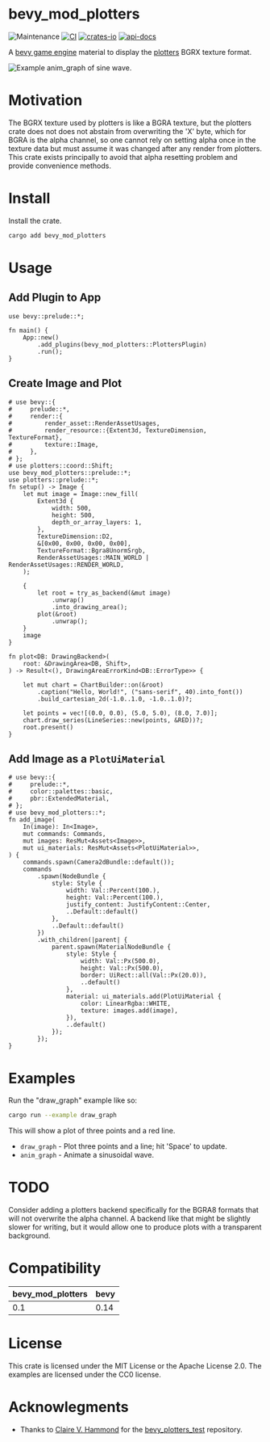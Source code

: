 # bevy_mod_plotters
![Maintenance](https://img.shields.io/badge/maintenance-actively--developed-brightgreen.svg)
[![CI](https://github.com/shanecelis/bevy_mod_plotters/actions/workflows/rust.yml/badge.svg)](https://github.com/shanecelis/bevy_mod_plotters/actions)
  [![crates-io](https://img.shields.io/crates/v/bevy_mod_plotters.svg)](https://crates.io/crates/bevy_mod_plotters)
  [![api-docs](https://docs.rs/bevy_mod_plotters/badge.svg)](https://docs.rs/bevy_mod_plotters)

A [bevy game engine](https://bevyengine.org) material to display the [plotters](https://github.com/plotters-rs/plotters) BGRX texture format.

![Example anim_graph of sine wave.](https://github.com/user-attachments/assets/4c953a1b-a95a-4b72-8d18-efdeab4b79b9)

# Motivation

The BGRX texture used by plotters is like a BGRA texture, but the plotters crate
does not does not abstain from overwriting the 'X' byte, which for BGRA is the
alpha channel, so one cannot rely on setting alpha once in the texture data but
must assume it was changed after any render from plotters. This crate exists
principally to avoid that alpha resetting problem and provide convenience
methods.

# Install

Install the crate.

```sh
cargo add bevy_mod_plotters
```

# Usage

## Add Plugin to App

```rust,no_run
use bevy::prelude::*;

fn main() {
    App::new()
        .add_plugins(bevy_mod_plotters::PlottersPlugin)
        .run();
}
```

## Create Image and Plot

``` rust,no_run
# use bevy::{
#     prelude::*,
#     render::{
#         render_asset::RenderAssetUsages,
#         render_resource::{Extent3d, TextureDimension, TextureFormat},
#         texture::Image,
#     },
# };
# use plotters::coord::Shift;
use bevy_mod_plotters::prelude::*;
use plotters::prelude::*;
fn setup() -> Image {
    let mut image = Image::new_fill(
        Extent3d {
            width: 500,
            height: 500,
            depth_or_array_layers: 1,
        },
        TextureDimension::D2,
        &[0x00, 0x00, 0x00, 0x00],
        TextureFormat::Bgra8UnormSrgb,
        RenderAssetUsages::MAIN_WORLD | RenderAssetUsages::RENDER_WORLD,
    );
    
    {
        let root = try_as_backend(&mut image)
            .unwrap()
            .into_drawing_area();
        plot(&root)
            .unwrap();
    }
    image
}

fn plot<DB: DrawingBackend>(
    root: &DrawingArea<DB, Shift>,
) -> Result<(), DrawingAreaErrorKind<DB::ErrorType>> {

    let mut chart = ChartBuilder::on(&root)
        .caption("Hello, World!", ("sans-serif", 40).into_font())
        .build_cartesian_2d(-1.0..1.0, -1.0..1.0)?;

    let points = vec![(0.0, 0.0), (5.0, 5.0), (8.0, 7.0)];
    chart.draw_series(LineSeries::new(points, &RED))?;
    root.present()
}
```

## Add Image as a `PlotUiMaterial`

```rust,compile
# use bevy::{
#     prelude::*,
#     color::palettes::basic,
#     pbr::ExtendedMaterial,
# };
# use bevy_mod_plotters::*;
fn add_image(
    In(image): In<Image>,
    mut commands: Commands,
    mut images: ResMut<Assets<Image>>,
    mut ui_materials: ResMut<Assets<PlotUiMaterial>>,
) {
    commands.spawn(Camera2dBundle::default());
    commands
        .spawn(NodeBundle {
            style: Style {
                width: Val::Percent(100.),
                height: Val::Percent(100.),
                justify_content: JustifyContent::Center,
                ..Default::default()
            },
            ..Default::default()
        })
        .with_children(|parent| {
            parent.spawn(MaterialNodeBundle {
                style: Style {
                    width: Val::Px(500.0),
                    height: Val::Px(500.0),
                    border: UiRect::all(Val::Px(20.0)),
                    ..default()
                },
                material: ui_materials.add(PlotUiMaterial {
                    color: LinearRgba::WHITE,
                    texture: images.add(image),
                }),
                ..default()
            });
        });
}
```

# Examples

Run the "draw_graph" example like so:

```sh
cargo run --example draw_graph
```

This will show a plot of three points and a red line.

* `draw_graph` - Plot three points and a line; hit 'Space' to update.
* `anim_graph` - Animate a sinusoidal wave.

# TODO

Consider adding a plotters backend specifically for the BGRA8 formats that will
not overwrite the alpha channel. A backend like that might be slightly slower for writing, but it would allow one to produce plots with a transparent background.

# Compatibility

| bevy_mod_plotters | bevy |
|-------------------|------|
| 0.1               | 0.14 |

# License

This crate is licensed under the MIT License or the Apache License 2.0. The
examples are licensed under the CC0 license.

# Acknowlegments

* Thanks to [Claire V. Hammond](https://github.com/cvhammond) for the [bevy_plotters_test](https://github.com/cvhammond/bevy_plotters_test) repository.
